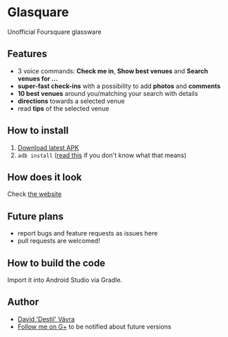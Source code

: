 Glasquare
=========
Unofficial Foursquare glassware

Features
--------
- 3 voice commands: **Check me in**, **Show best venues** and **Search venues for ...**
- **super-fast check-ins** with a possibility to add **photos** and **comments**
- **10 best venues** around you/matching your search with details
- **directions** towards a selected venue
- read **tips** of the selected venue

How to install
--------------
1. [Download latest APK](https://github.com/destil/glasquare/releases)
3. `adb install` ([read this](http://appliedanalog.com/agw/?p=17) if you don't know what that means)

How does it look
----------------
Check [the website](http://destil.github.io/glasquare/)

Future plans
-----
- report bugs and feature requests as issues here
- pull requests are welcomed!

How to build the code
---------------------
Import it into Android Studio via Gradle.

Author
-----
- [David 'Destil' Vávra](http://www.destil.cz)
- [Follow me on G+](http://google.com/+DavidVávra) to be notified about future versions

